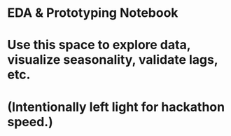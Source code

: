 # EDA & Prototyping Notebook
# Use this space to explore data, visualize seasonality, validate lags, etc.
# (Intentionally left light for hackathon speed.)
